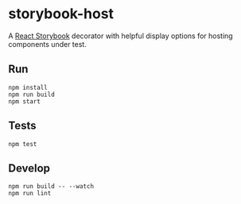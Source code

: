 # storybook-host
A [React Storybook](https://getstorybook.io/) decorator with helpful display options
for hosting components under test.


## Run
    npm install
    npm run build
    npm start


## Tests
    npm test


## Develop
    npm run build -- --watch
    npm run lint


